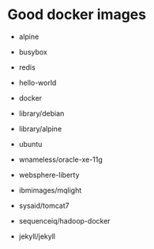 # Good docker images

- alpine
- busybox
- redis
- hello-world
- docker
- library/debian
- library/alpine
- ubuntu
- wnameless/oracle-xe-11g
- websphere-liberty
- ibmimages/mqlight

- sysaid/tomcat7
- sequenceiq/hadoop-docker
- jekyll/jekyll
